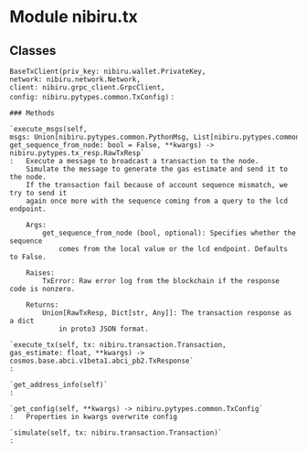 Module nibiru.tx
================

Classes
-------

`BaseTxClient(priv_key: nibiru.wallet.PrivateKey, network: nibiru.network.Network, client: nibiru.grpc_client.GrpcClient, config: nibiru.pytypes.common.TxConfig)`
:

    ### Methods

    `execute_msgs(self, msgs: Union[nibiru.pytypes.common.PythonMsg, List[nibiru.pytypes.common.PythonMsg]], get_sequence_from_node: bool = False, **kwargs) ‑> nibiru.pytypes.tx_resp.RawTxResp`
    :   Execute a message to broadcast a transaction to the node.
        Simulate the message to generate the gas estimate and send it to the node.
        If the transaction fail because of account sequence mismatch, we try to send it
        again once more with the sequence coming from a query to the lcd endpoint.

        Args:
            get_sequence_from_node (bool, optional): Specifies whether the sequence
                comes from the local value or the lcd endpoint. Defaults to False.

        Raises:
            TxError: Raw error log from the blockchain if the response code is nonzero.

        Returns:
            Union[RawTxResp, Dict[str, Any]]: The transaction response as a dict
                in proto3 JSON format.

    `execute_tx(self, tx: nibiru.transaction.Transaction, gas_estimate: float, **kwargs) ‑> cosmos.base.abci.v1beta1.abci_pb2.TxResponse`
    :

    `get_address_info(self)`
    :

    `get_config(self, **kwargs) ‑> nibiru.pytypes.common.TxConfig`
    :   Properties in kwargs overwrite config

    `simulate(self, tx: nibiru.transaction.Transaction)`
    :
